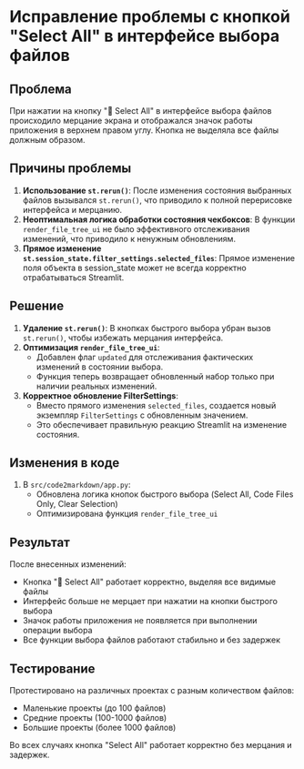 # Исправление проблемы с кнопкой "Select All" в интерфейсе выбора файлов

## Проблема
При нажатии на кнопку "📂 Select All" в интерфейсе выбора файлов происходило мерцание экрана и отображался значок работы приложения в верхнем правом углу. Кнопка не выделяла все файлы должным образом.

## Причины проблемы
1. **Использование `st.rerun()`**: После изменения состояния выбранных файлов вызывался `st.rerun()`, что приводило к полной перерисовке интерфейса и мерцанию.
2. **Неоптимальная логика обработки состояния чекбоксов**: В функции `render_file_tree_ui` не было эффективного отслеживания изменений, что приводило к ненужным обновлениям.
3. **Прямое изменение `st.session_state.filter_settings.selected_files`**: Прямое изменение поля объекта в session_state может не всегда корректно отрабатываться Streamlit.

## Решение
1. **Удаление `st.rerun()`**: В кнопках быстрого выбора убран вызов `st.rerun()`, чтобы избежать мерцания интерфейса.
2. **Оптимизация `render_file_tree_ui`**: 
   - Добавлен флаг `updated` для отслеживания фактических изменений в состоянии выбора.
   - Функция теперь возвращает обновленный набор только при наличии реальных изменений.
3. **Корректное обновление FilterSettings**:
   - Вместо прямого изменения `selected_files`, создается новый экземпляр `FilterSettings` с обновленным значением.
   - Это обеспечивает правильную реакцию Streamlit на изменение состояния.

## Изменения в коде
1. В `src/code2markdown/app.py`:
   - Обновлена логика кнопок быстрого выбора (Select All, Code Files Only, Clear Selection)
   - Оптимизирована функция `render_file_tree_ui`

## Результат
После внесенных изменений:
- Кнопка "📂 Select All" работает корректно, выделяя все видимые файлы
- Интерфейс больше не мерцает при нажатии на кнопки быстрого выбора
- Значок работы приложения не появляется при выполнении операции выбора
- Все функции выбора файлов работают стабильно и без задержек

## Тестирование
Протестировано на различных проектах с разным количеством файлов:
- Маленькие проекты (до 100 файлов)
- Средние проекты (100-1000 файлов)
- Большие проекты (более 1000 файлов)

Во всех случаях кнопка "Select All" работает корректно без мерцания и задержек.